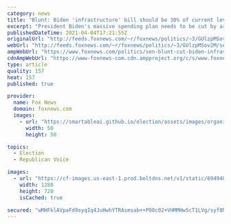 ```yaml
---
category: news
title: "Blunt: Biden 'infrastructure' bill should be 30% of current level, slams partisan add-ons as 'big mistake'"
excerpt: "President Biden's massive spending plan needs to be cut by around 70% for Republicans to get on board, Sen. Roy Blunt, R-Mo., suggested on \"Fox News Sunday.\""
publishedDateTime: 2021-04-04T17:21:55Z
originalUrl: "http://feeds.foxnews.com/~r/foxnews/politics/~3/GUlzpMSov2M/sen-blunt-cut-biden-infrastructure-spending"
webUrl: "http://feeds.foxnews.com/~r/foxnews/politics/~3/GUlzpMSov2M/sen-blunt-cut-biden-infrastructure-spending"
ampWebUrl: "https://www.foxnews.com/politics/sen-blunt-cut-biden-infrastructure-spending.amp"
cdnAmpWebUrl: "https://www-foxnews-com.cdn.ampproject.org/c/s/www.foxnews.com/politics/sen-blunt-cut-biden-infrastructure-spending.amp"
type: article
quality: 157
heat: 157
published: true

provider:
  name: Fox News
  domain: foxnews.com
  images:
    - url: "https://smartableai.github.io/election/assets/images/organizations/foxnews.com-50x50.jpg"
      width: 50
      height: 50

topics:
  - Election
  - Republican Voice

images:
  - url: "https://cf-images.us-east-1.prod.boltdns.net/v1/static/694940094001/5cff0088-3ae8-45c5-9d0d-54c3a61230a9/61dedd14-c4dc-4e2d-87d1-b2d706b6d011/1280x720/match/image.jpg"
    width: 1280
    height: 720
    isCached: true

secured: "wMHFklAVpaFd9syqIq4JuHwhYTRAsmsab++PO8c02+VHMMHwScT1LVg/syf8M09PiAyjed353NsWvbcAJ6XV67ka5AxJk9MVDMPQy4EDra1tYOeu1CxhM2BuWPo6eQaEplvrX+P9eoUySGAi14oKX19wKMT3Yc9+nTKNVfShl3RXq2Tbz8cZSDtfzVrEga/eFaNenrU8W1xybCgXpze3ocQWT2eOActEyAbuMfSaQOOhkpiI00pXM1wa4OP2CouPnYWWo/hX1kF2zJ6vzmd5MuCE3JbPDpTmmgeUTgxJKaNzoZuhYNdZE20bU8actZw5n2TQMA38Ov76+JnC/pKwPAlh2MjPYufo6ZlyYgwsO2s=;zEBgfUBvxnHUBO/U5fcS/A=="
---
```


